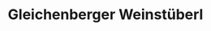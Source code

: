 ---
title: "Gleichenberger Weinstüberl"
url: /bad-gleichenberg/gleichenberger-weinstueberl/
shop: Wein
---